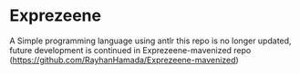 # Exprezeene
A Simple programming language using antlr
this repo is no longer updated, future development is continued in Exprezeene-mavenized repo (https://github.com/RayhanHamada/Exprezeene-mavenized)

